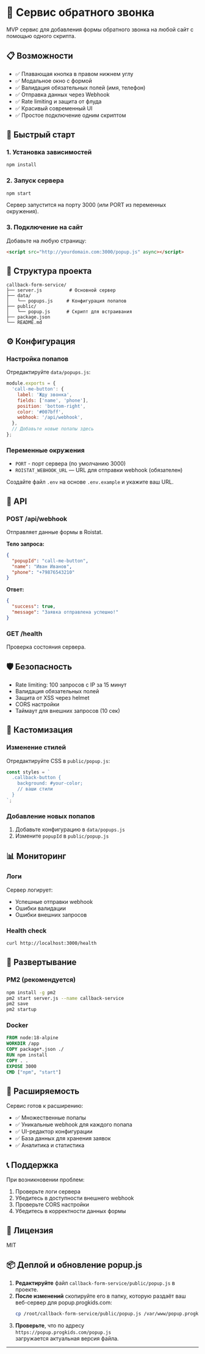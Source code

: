 # 🚀 Сервис обратного звонка

MVP сервис для добавления формы обратного звонка на любой сайт с помощью одного скрипта.

## 📋 Возможности

- ✅ Плавающая кнопка в правом нижнем углу
- ✅ Модальное окно с формой
- ✅ Валидация обязательных полей (имя, телефон)
- ✅ Отправка данных через Webhook
- ✅ Rate limiting и защита от флуда
- ✅ Красивый современный UI
- ✅ Простое подключение одним скриптом

## 🚀 Быстрый старт

### 1. Установка зависимостей

```bash
npm install
```

### 2. Запуск сервера

```bash
npm start
```

Сервер запустится на порту 3000 (или PORT из переменных окружения).

### 3. Подключение на сайт

Добавьте на любую страницу:

```html
<script src="http://yourdomain.com:3000/popup.js" async></script>
```

## 📁 Структура проекта

```
callback-form-service/
├── server.js          # Основной сервер
├── data/
│   └── popups.js     # Конфигурация попапов
├── public/
│   └── popup.js      # Скрипт для встраивания
├── package.json
└── README.md
```

## ⚙️ Конфигурация

### Настройка попапов

Отредактируйте `data/popups.js`:

```javascript
module.exports = {
  'call-me-button': {
    label: 'Жду звонка',
    fields: ['name', 'phone'],
    position: 'bottom-right',
    color: '#007bff',
    webhook: '/api/webhook',
  },
  // Добавьте новые попапы здесь
};
```

### Переменные окружения

- `PORT` - порт сервера (по умолчанию 3000)
- `ROISTAT_WEBHOOK_URL` — URL для отправки webhook (обязателен)

Создайте файл `.env` на основе `.env.example` и укажите ваш URL.

## 🔧 API

### POST /api/webhook

Отправляет данные формы в Roistat.

**Тело запроса:**
```json
{
  "popupId": "call-me-button",
  "name": "Иван Иванов",
  "phone": "+79876543210"
}
```

**Ответ:**
```json
{
  "success": true,
  "message": "Заявка отправлена успешно!"
}
```

### GET /health

Проверка состояния сервера.

## 🛡️ Безопасность

- Rate limiting: 100 запросов с IP за 15 минут
- Валидация обязательных полей
- Защита от XSS через helmet
- CORS настройки
- Таймаут для внешних запросов (10 сек)

## 🎨 Кастомизация

### Изменение стилей

Отредактируйте CSS в `public/popup.js`:

```javascript
const styles = `
  .callback-button {
    background: #your-color;
    // ваши стили
  }
`;
```

### Добавление новых попапов

1. Добавьте конфигурацию в `data/popups.js`
2. Измените `popupId` в `public/popup.js`

## 📊 Мониторинг

### Логи

Сервер логирует:
- Успешные отправки webhook
- Ошибки валидации
- Ошибки внешних запросов

### Health check

```bash
curl http://localhost:3000/health
```

## 🚀 Развертывание

### PM2 (рекомендуется)

```bash
npm install -g pm2
pm2 start server.js --name callback-service
pm2 save
pm2 startup
```

### Docker

```dockerfile
FROM node:18-alpine
WORKDIR /app
COPY package*.json ./
RUN npm install
COPY . .
EXPOSE 3000
CMD ["npm", "start"]
```

## 🔄 Расширяемость

Сервис готов к расширению:

- ✅ Множественные попапы
- ✅ Уникальные webhook для каждого попапа
- ✅ UI-редактор конфигурации
- ✅ База данных для хранения заявок
- ✅ Аналитика и статистика

## 📞 Поддержка

При возникновении проблем:

1. Проверьте логи сервера
2. Убедитесь в доступности внешнего webhook
3. Проверьте CORS настройки
4. Убедитесь в корректности данных формы

## 📄 Лицензия

MIT 

## 📦 Деплой и обновление popup.js

1. **Редактируйте** файл `callback-form-service/public/popup.js` в проекте.
2. **После изменений** скопируйте его в папку, которую раздаёт ваш веб-сервер для popup.progkids.com:
   ```bash
   cp /root/callback-form-service/public/popup.js /var/www/popup.progkids.com/public/popup.js
   ```
3. **Проверьте**, что по адресу  
   `https://popup.progkids.com/popup.js`  
   загружается актуальная версия файла.

--- 